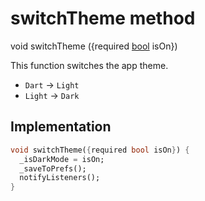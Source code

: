 


# switchTheme method








void switchTheme
({required [bool](https://api.flutter.dev/flutter/dart-core/bool-class.html) isOn})





<p>This function switches the app theme.</p>
<ul>
<li><code>Dart</code> -&gt; <code>Light</code></li>
<li><code>Light</code> -&gt; <code>Dark</code></li>
</ul>



## Implementation

```dart
void switchTheme({required bool isOn}) {
  _isDarkMode = isOn;
  _saveToPrefs();
  notifyListeners();
}
```







